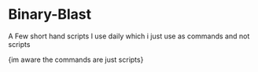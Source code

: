 # Binary-Blast

A Few short hand scripts I use daily which i just use as commands and not scripts


{im aware the commands are just scripts}
